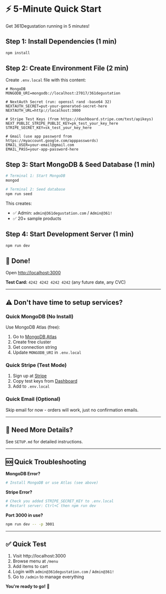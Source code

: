 # ⚡ 5-Minute Quick Start

Get 361Degustation running in 5 minutes!

## Step 1: Install Dependencies (1 min)

```bash
npm install
```

## Step 2: Create Environment File (2 min)

Create `.env.local` file with this content:

```env
# MongoDB
MONGODB_URI=mongodb://localhost:27017/361degustation

# NextAuth Secret (run: openssl rand -base64 32)
NEXTAUTH_SECRET=put-your-generated-secret-here
NEXTAUTH_URL=http://localhost:3000

# Stripe Test Keys (from https://dashboard.stripe.com/test/apikeys)
NEXT_PUBLIC_STRIPE_PUBLIC_KEY=pk_test_your_key_here
STRIPE_SECRET_KEY=sk_test_your_key_here

# Gmail (use app password from https://myaccount.google.com/apppasswords)
EMAIL_USER=your-email@gmail.com
EMAIL_PASS=your-app-password-here
```

## Step 3: Start MongoDB & Seed Database (1 min)

```bash
# Terminal 1: Start MongoDB
mongod

# Terminal 2: Seed database
npm run seed
```

This creates:
- ✅ Admin: `admin@361degustation.com` / `Admin@361!`
- ✅ 20+ sample products

## Step 4: Start Development Server (1 min)

```bash
npm run dev
```

## 🎉 Done!

Open [http://localhost:3000](http://localhost:3000)

**Test Card:** `4242 4242 4242 4242` (any future date, any CVC)

---

## ⚠️ Don't have time to setup services?

### Quick MongoDB (No Install)

Use MongoDB Atlas (free):
1. Go to [MongoDB Atlas](https://www.mongodb.com/cloud/atlas)
2. Create free cluster
3. Get connection string
4. Update `MONGODB_URI` in `.env.local`

### Quick Stripe (Test Mode)

1. Sign up at [Stripe](https://stripe.com)
2. Copy test keys from [Dashboard](https://dashboard.stripe.com/test/apikeys)
3. Add to `.env.local`

### Quick Email (Optional)

Skip email for now - orders will work, just no confirmation emails.

---

## 📖 Need More Details?

See `SETUP.md` for detailed instructions.

---

## 🆘 Quick Troubleshooting

**MongoDB Error?**
```bash
# Install MongoDB or use Atlas (see above)
```

**Stripe Error?**
```bash
# Check you added STRIPE_SECRET_KEY to .env.local
# Restart server: Ctrl+C then npm run dev
```

**Port 3000 in use?**
```bash
npm run dev -- -p 3001
```

---

## ✅ Quick Test

1. Visit http://localhost:3000
2. Browse menu at `/menu`
3. Add items to cart
4. Login with `admin@361degustation.com` / `Admin@361!`
5. Go to `/admin` to manage everything

**You're ready to go!** 🚀

